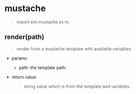 # mustache
> import ext.mustache as m;

## render(path)
  > render from a mustache template with available variables

  - params:
    - path: the template path.

  - return value:
    > string value which is from the template and variables.
